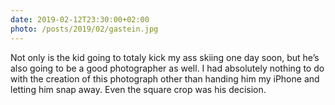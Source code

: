 ```yaml
---
date: 2019-02-12T23:30:00+02:00
photo: /posts/2019/02/gastein.jpg
---
```


Not only is the kid going to totaly kick my ass skiing one day soon, but he’s also going to be a good photographer as well. I had absolutely nothing to do with the creation of this photograph other than handing him my iPhone and letting him snap away. Even the square crop was his decision.